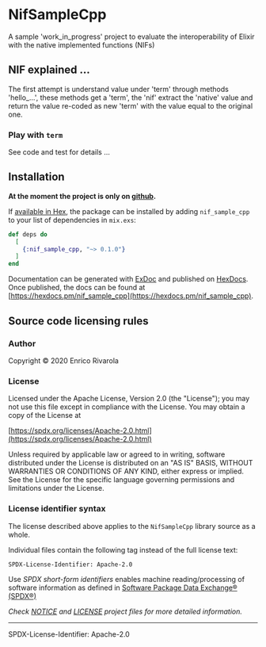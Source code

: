 # NifSampleCpp

A sample 'work\_in\_progress' project to evaluate the interoperability of Elixir with the native implemented functions (NIFs)

## NIF explained ...

The first attempt is understand value under 'term' through methods 'hello_...', these methods get a 'term', the 'nif' extract the 'native' value and return the value re-coded as new 'term' with the value equal to the original one.

### Play with `term`

See code and test for details ...

## Installation

**At the moment the project is only on [github](https://github.com/henrythebuilder/nif_sample_cpp).**

If [available in Hex](https://hex.pm/docs/publish), the package can be installed
by adding `nif_sample_cpp` to your list of dependencies in `mix.exs`:

```elixir
def deps do
  [
    {:nif_sample_cpp, "~> 0.1.0"}
  ]
end
```

Documentation can be generated with [ExDoc](https://github.com/elixir-lang/ex_doc)
and published on [HexDocs](https://hexdocs.pm). Once published, the docs can
be found at [https://hexdocs.pm/nif_sample_cpp](https://hexdocs.pm/nif_sample_cpp).


## Source code licensing rules

### Author

Copyright © 2020 Enrico Rivarola

### License

Licensed under the Apache License, Version 2.0 (the "License");
you may not use this file except in compliance with the License.
You may obtain a copy of the License at

[https://spdx.org/licenses/Apache-2.0.html](https://spdx.org/licenses/Apache-2.0.html)

Unless required by applicable law or agreed to in writing, software
distributed under the License is distributed on an "AS IS" BASIS,
WITHOUT WARRANTIES OR CONDITIONS OF ANY KIND, either express or implied.
See the License for the specific language governing permissions and
limitations under the License.


### License identifier syntax

The license described above applies to the `NifSampleCpp` library source as a whole.

Individual files contain the following tag instead of the full license text:

`SPDX-License-Identifier: Apache-2.0`

Use *SPDX short-form identifiers* enables machine reading/processing of software information as defined in [Software Package Data Exchange® (SPDX®)](https://spdx.org)


*Check [NOTICE](NOTICE) and [LICENSE](LICENSE) project files for more detailed information.*

---


SPDX-License-Identifier: Apache-2.0

